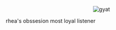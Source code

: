 <p align="center">
  <img src="https://i.pinimg.com/736x/d0/3b/20/d03b20b738172c3375b884db29f5fab5.jpg" alt="gyat" />
</p>
<p align="center">
 

rhea's obssesion most loyal listener
